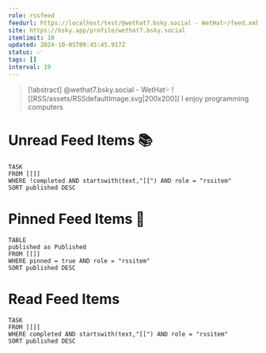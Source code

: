 ```yaml
---
role: rssfeed
feedurl: https://localhost/test/@wethat7․bsky․social - WetHat💦/feed.xml
site: https://bsky.app/profile/wethat7.bsky.social
itemlimit: 10
updated: 2024-10-05T09:45:45.917Z
status: ✅
tags: []
interval: 19
---
```

> [!abstract] @wethat7.bsky.social - WetHat💦
> <span class="rss-image">![[RSS/assets/RSSdefaultImage.svg|200x200]]</span>
> I enjoy programming computers

# Unread Feed Items 📚
~~~dataview
TASK
FROM [[]]
WHERE !completed AND startswith(text,"[[") AND role = "rssitem"
SORT published DESC
~~~

# Pinned Feed Items 📍
~~~dataview
TABLE
published as Published
FROM [[]]
WHERE pinned = true AND role = "rssitem"
SORT published DESC
~~~

# Read Feed Items
~~~dataview
TASK
FROM [[]]
WHERE completed AND startswith(text,"[[") AND role = "rssitem"
SORT published DESC
~~~